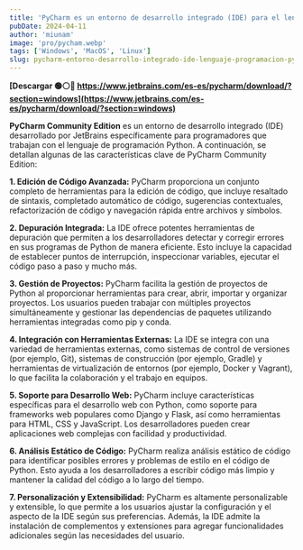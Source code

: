 ```yaml
---
title: 'PyCharm es un entorno de desarrollo integrado (IDE) para el lenguaje de programación Python'
pubDate: 2024-04-11
author: 'miunam'
image: 'pro/pycham.webp'
tags: ['Windows', 'MacOS', 'Linux']
slug: pycharm-entorno-desarrollo-integrado-ide-lenguaje-programacion-python
---
```

**[Descargar 🟢⚪️🔴 https://www.jetbrains.com/es-es/pycharm/download/?section=windows](https://www.jetbrains.com/es-es/pycharm/download/?section=windows)**

**PyCharm Community Edition** es un entorno de desarrollo integrado (IDE) desarrollado por JetBrains específicamente para programadores que trabajan con el lenguaje de programación Python. A continuación, se detallan algunas de las características clave de PyCharm Community Edition:

**1. Edición de Código Avanzada:** PyCharm proporciona un conjunto completo de herramientas para la edición de código, que incluye resaltado de sintaxis, completado automático de código, sugerencias contextuales, refactorización de código y navegación rápida entre archivos y símbolos.

**2. Depuración Integrada:** La IDE ofrece potentes herramientas de depuración que permiten a los desarrolladores detectar y corregir errores en sus programas de Python de manera eficiente. Esto incluye la capacidad de establecer puntos de interrupción, inspeccionar variables, ejecutar el código paso a paso y mucho más.

**3. Gestión de Proyectos:** PyCharm facilita la gestión de proyectos de Python al proporcionar herramientas para crear, abrir, importar y organizar proyectos. Los usuarios pueden trabajar con múltiples proyectos simultáneamente y gestionar las dependencias de paquetes utilizando herramientas integradas como pip y conda.

**4. Integración con Herramientas Externas:** La IDE se integra con una variedad de herramientas externas, como sistemas de control de versiones (por ejemplo, Git), sistemas de construcción (por ejemplo, Gradle) y herramientas de virtualización de entornos (por ejemplo, Docker y Vagrant), lo que facilita la colaboración y el trabajo en equipos.

**5. Soporte para Desarrollo Web:** PyCharm incluye características específicas para el desarrollo web con Python, como soporte para frameworks web populares como Django y Flask, así como herramientas para HTML, CSS y JavaScript. Los desarrolladores pueden crear aplicaciones web complejas con facilidad y productividad.

**6. Análisis Estático de Código:** PyCharm realiza análisis estático de código para identificar posibles errores y problemas de estilo en el código de Python. Esto ayuda a los desarrolladores a escribir código más limpio y mantener la calidad del código a lo largo del tiempo.

**7. Personalización y Extensibilidad:** PyCharm es altamente personalizable y extensible, lo que permite a los usuarios ajustar la configuración y el aspecto de la IDE según sus preferencias. Además, la IDE admite la instalación de complementos y extensiones para agregar funcionalidades adicionales según las necesidades del usuario.